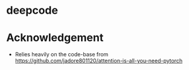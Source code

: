 # deepcode

# Acknowledgement
- Relies heavily on the code-base from https://github.com/jadore801120/attention-is-all-you-need-pytorch
